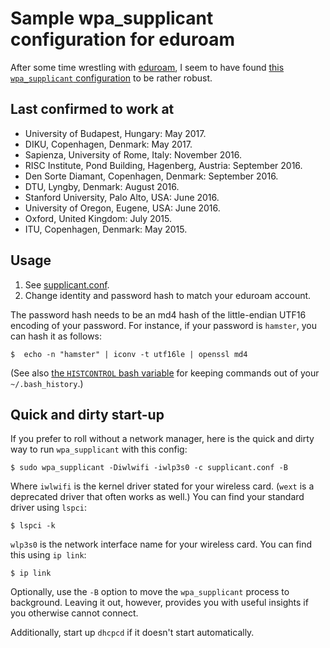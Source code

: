 # Sample wpa_supplicant configuration for eduroam

After some time wrestling with [eduroam](www.eduroam.org), I seem to have found
[this `wpa_supplicant` configuration](supplicant.conf) to be rather robust.

## Last confirmed to work at

* University of Budapest, Hungary: May 2017.
* DIKU, Copenhagen, Denmark: May 2017.
* Sapienza, University of Rome, Italy: November 2016.
* RISC Institute, Pond Building, Hagenberg, Austria: September 2016.
* Den Sorte Diamant, Copenhagen, Denmark: September 2016.
* DTU, Lyngby, Denmark: August 2016.
* Stanford University, Palo Alto, USA: June 2016.
* University of Oregon, Eugene, USA: June 2016.
* Oxford, United Kingdom: July 2015.
* ITU, Copenhagen, Denmark: May 2015.

## Usage

1. See [supplicant.conf](supplicant.conf).
2. Change identity and password hash to match your eduroam account.

The password hash needs to be an md4 hash of the little-endian UTF16 encoding
of your password. For instance, if your password is `hamster`, you can hash it
as follows:

~~~
$  echo -n "hamster" | iconv -t utf16le | openssl md4
~~~

(See also [the `HISTCONTROL` bash
variable](https://www.gnu.org/software/bash/manual/html_node/Bash-Variables.html#index-HISTCONTROL)
for keeping commands out of your `~/.bash_history`.)

## Quick and dirty start-up

If you prefer to roll without a network manager, here is the quick and dirty
way to run `wpa_supplicant` with this config:

~~~
$ sudo wpa_supplicant -Diwlwifi -iwlp3s0 -c supplicant.conf -B
~~~

Where `iwlwifi` is the kernel driver stated for your wireless card. (`wext`
is a deprecated driver that often works as well.) You can find your standard
driver using `lspci`:

~~~
$ lspci -k
~~~

`wlp3s0` is the network interface name for your wireless card. You can find
this using `ip link`:

~~~
$ ip link
~~~

Optionally, use the `-B` option to move the `wpa_supplicant` process to
background. Leaving it out, however, provides you with useful insights if you
otherwise cannot connect.

Additionally, start up `dhcpcd` if it doesn't start automatically.
